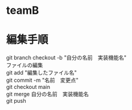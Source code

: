# teamB
# 編集手順
git branch checkout -b "自分の名前　実装機能名" <br>
ファイルの編集<br>
git add "編集したファイル名"<br>
git commit -m "名前　変更点"<br>
git checkout main<br>
git merge 自分の名前　実装機能名<br>
git push<br>
